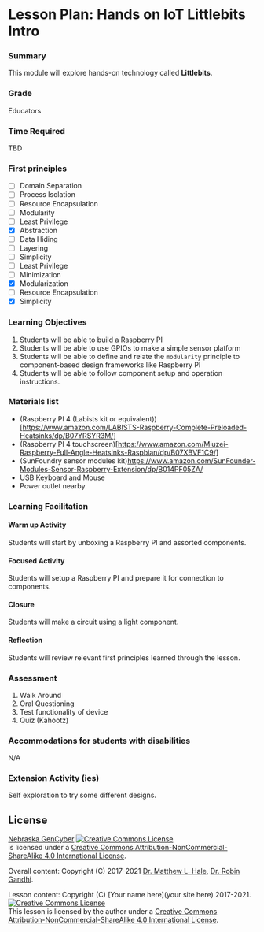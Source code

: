 # Lesson Plan: Hands on IoT Littlebits Intro

### Summary
This module will explore hands-on technology called **Littlebits**.

### Grade
Educators

### Time Required
TBD

### First principles
- [ ] Domain Separation
- [ ] Process Isolation
- [ ] Resource Encapsulation
- [ ] Modularity
- [ ] Least Privilege
- [x] Abstraction
- [ ] Data Hiding
- [ ] Layering
- [ ] Simplicity
- [ ] Least Privilege
- [ ] Minimization
- [x] Modularization
- [ ] Resource Encapsulation
- [x] Simplicity

### Learning Objectives

1. Students will be able to build a Raspberry PI
1. Students will be able to use GPIOs to make a simple sensor platform
1. Students will be able to define and relate the `modularity` principle to component-based design frameworks like Raspberry PI
1. Students will be able to follow component setup and operation instructions.

### Materials list

* (Raspberry PI 4 (Labists kit or equivalent))[https://www.amazon.com/LABISTS-Raspberry-Complete-Preloaded-Heatsinks/dp/B07YRSYR3M/]
* (Raspberry PI 4 touchscreen)[https://www.amazon.com/Miuzei-Raspberry-Full-Angle-Heatsinks-Raspbian/dp/B07XBVF1C9/]
* (SunFoundry sensor modules kit)https://www.amazon.com/SunFounder-Modules-Sensor-Raspberry-Extension/dp/B014PF05ZA/
* USB Keyboard and Mouse
* Power outlet nearby

### Learning Facilitation

#### Warm up Activity
Students will start by unboxing a Raspberry PI and assorted components.

#### Focused Activity
Students will setup a Raspberry PI and prepare it for connection to components.

#### Closure
Students will make a circuit using a light component.

#### Reflection
Students will review relevant first principles learned through the lesson.

### Assessment

1. Walk Around
1. Oral Questioning
1. Test functionality of device
1. Quiz (Kahootz)

### Accommodations for students with disabilities

N/A

### Extension Activity (ies)

Self exploration to try some different designs.

<!-- ### Acknowledgements

* Littlbits API: http://developers.littlebitscloud.cc/ -->

## License
[Nebraska GenCyber](https://github.com/MLHale/nebraska-gencyber) <a rel="license" href="http://creativecommons.org/licenses/by-nc-sa/4.0/"><img alt="Creative Commons License" style="border-width:0" src="https://i.creativecommons.org/l/by-nc-sa/4.0/88x31.png" /></a><br /> is licensed under a <a rel="license" href="http://creativecommons.org/licenses/by-nc-sa/4.0/">Creative Commons Attribution-NonCommercial-ShareAlike 4.0 International License</a>.

Overall content: Copyright (C) 2017-2021  [Dr. Matthew L. Hale](http://faculty.ist.unomaha.edu/mhale/), [Dr. Robin Gandhi](http://faculty.ist.unomaha.edu/rgandhi/).

Lesson content: Copyright (C) [Your name here](your site here) 2017-2021.  
<a rel="license" href="http://creativecommons.org/licenses/by-nc-sa/4.0/"><img alt="Creative Commons License" style="border-width:0" src="https://i.creativecommons.org/l/by-nc-sa/4.0/88x31.png" /></a><br /><span xmlns:dct="http://purl.org/dc/terms/" property="dct:title">This lesson</span> is licensed by the author under a <a rel="license" href="http://creativecommons.org/licenses/by-nc-sa/4.0/">Creative Commons Attribution-NonCommercial-ShareAlike 4.0 International License</a>.
